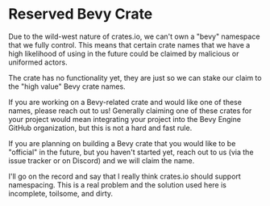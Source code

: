 # Reserved Bevy Crate

Due to the wild-west nature of crates.io, we can't own a "bevy" namespace that we fully control. This means that certain crate names that we have a high likelihood of using in the future could be claimed by malicious or uniformed actors.

The crate has no functionality yet, they are just so we can stake our claim to the "high value" Bevy crate names.

If you are working on a Bevy-related crate and would like one of these names, please reach out to us! Generally claiming one of these crates for your project would mean integrating your project into the Bevy Engine GitHub organization, but this is not a hard and fast rule.

If you are planning on building a Bevy crate that you would like to be "official" in the future, but you haven't started yet, reach out to us (via the issue tracker or on Discord) and we will claim the name.

I'll go on the record and say that I really think crates.io should support namespacing. This is a real problem and the solution used here is incomplete, toilsome, and dirty.